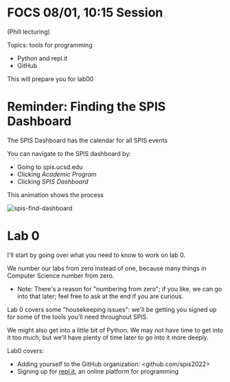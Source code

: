 # FOCS 08/01, 10:15 Session

(Phill lecturing)

Topics: tools for programming
* Python and repl.it
* GitHub

This will prepare you for lab00

# Reminder: Finding the SPIS Dashboard

The SPIS Dashboard has the calendar for all SPIS events

You can navigate to the SPIS dashboard by:
* Going to spis.ucsd.edu
* Clicking *Academic Program*
* Clicking *SPIS Dashboard*

This animation shows the process

![spis-find-dashboard](https://user-images.githubusercontent.com/1119017/182181450-0333c3b0-14dd-43ca-9efb-f35c69320046.gif)


# Lab 0 

I'll start by going over what you need to know to work on lab 0.

We number our labs from zero instead of one, because many things in Computer Science number from zero.  

* Note: There's a reason for "numbering from zero"; if you like, we can go into that later; feel free to ask at the end if you are curious.  

Lab 0 covers some "housekeeping issues": we'll be getting you signed up for some of the tools you'll need throughout SPIS.

We might also get into a little bit of Python.  We may not have time to get into it too much; but we'll have plenty of time later to go into it more deeply.

Lab0 covers:
* Adding yourself to the GitHub organization: <github.com/spis2022>
* Signing up for [repl.it](https://repl.it), an online platform for programming

